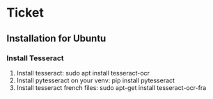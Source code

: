 # Ticket

## Installation for Ubuntu

### Install Tesseract 

1. Install tesseract: sudo apt install tesseract-ocr
2. Install pytesseract on your venv: pip install pytesseract
3. Install tesseract french files: sudo apt-get install tesseract-ocr-fra